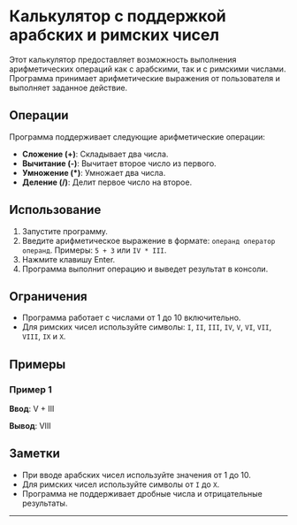 # Калькулятор с поддержкой арабских и римских чисел

Этот калькулятор предоставляет возможность выполнения арифметических операций как с арабскими, так и с римскими числами. Программа принимает арифметические выражения от пользователя и выполняет заданное действие.

## Операции

Программа поддерживает следующие арифметические операции:

- **Сложение (+)**: Складывает два числа.
- **Вычитание (-)**: Вычитает второе число из первого.
- **Умножение (*)**: Умножает два числа.
- **Деление (/)**: Делит первое число на второе.

## Использование

1. Запустите программу.
2. Введите арифметическое выражение в формате: `операнд оператор операнд`. Примеры: `5 + 3` или `IV * III`.
3. Нажмите клавишу Enter.
4. Программа выполнит операцию и выведет результат в консоли.

## Ограничения

- Программа работает с числами от 1 до 10 включительно.
- Для римских чисел используйте символы: `I`, `II`, `III`, `IV`, `V`, `VI`, `VII`, `VIII`, `IX` и `X`.

## Примеры

### Пример 1

**Ввод**:
V + III

**Вывод**:
VIII

## Заметки

- При вводе арабских чисел используйте значения от 1 до 10.
- Для римских чисел используйте символы от `I` до `X`.
- Программа не поддерживает дробные числа и отрицательные результаты.

---
